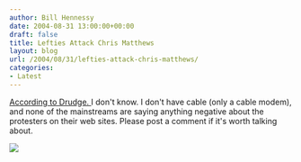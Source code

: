 ```yaml
---
author: Bill Hennessy
date: 2004-08-31 13:00:00+00:00
draft: false
title: Lefties Attack Chris Matthews
layout: blog
url: /2004/08/31/lefties-attack-chris-matthews/
categories:
- Latest
---
```


[According to Drudge. ](https://www.drudgereport.com)I don't know. I don't have cable (only a cable modem), and none of the mainstreams are saying anything negative about the protesters on their web sites. Please post a comment if it's worth talking about. 




![](https://blog.billhennessy.com/aggbug.aspx?PostID=605)

